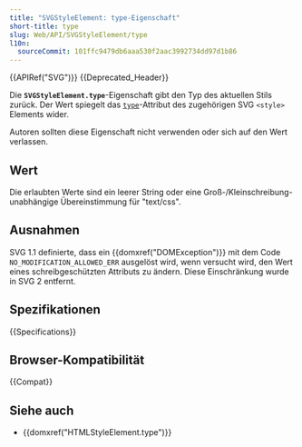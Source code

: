 ```yaml
---
title: "SVGStyleElement: type-Eigenschaft"
short-title: type
slug: Web/API/SVGStyleElement/type
l10n:
  sourceCommit: 101ffc9479db6aaa530f2aac3992734dd97d1b86
---
```


{{APIRef("SVG")}} {{Deprecated_Header}}

Die **`SVGStyleElement.type`**-Eigenschaft gibt den Typ des aktuellen Stils zurück. Der Wert spiegelt das [`type`](/de/docs/Web/SVG/Element/style#type)-Attribut des zugehörigen SVG `<style>` Elements wider.

Autoren sollten diese Eigenschaft nicht verwenden oder sich auf den Wert verlassen.

## Wert

Die erlaubten Werte sind ein leerer String oder eine Groß-/Kleinschreibung-unabhängige Übereinstimmung für "text/css".

## Ausnahmen

SVG 1.1 definierte, dass ein {{domxref("DOMException")}} mit dem Code `NO_MODIFICATION_ALLOWED_ERR` ausgelöst wird, wenn versucht wird, den Wert eines schreibgeschützten Attributs zu ändern. Diese Einschränkung wurde in SVG 2 entfernt.

## Spezifikationen

{{Specifications}}

## Browser-Kompatibilität

{{Compat}}

## Siehe auch

- {{domxref("HTMLStyleElement.type")}}
